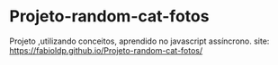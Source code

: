 # Projeto-random-cat-fotos
Projeto ,utilizando conceitos, aprendido no javascript assíncrono.
site: https://fabioldp.github.io/Projeto-random-cat-fotos/
